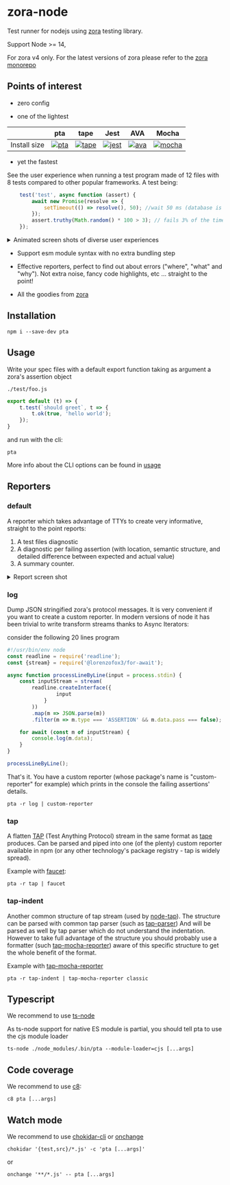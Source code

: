 # zora-node

Test runner for nodejs using [zora](https://github.com/lorenzofox3/zora) testing library.

Support Node >= 14, 

For zora v4 only. For the latest versions of zora please refer to the [zora monorepo](https://github.com/lorenzofox3/zora/tree/master/pta)

## Points of interest

* zero config

* one of the lightest

|        |  pta  |  tape |  Jest  |  AVA  |  Mocha|
|--------|:-----------:|:-----------:|:-------------:|:------------:|:------------:|
|Install size | [![pta](https://packagephobia.now.sh/badge?p=pta)](https://packagephobia.now.sh/result?p=pta)  |[![tape](https://packagephobia.now.sh/badge?p=tape)](https://packagephobia.now.sh/result?p=tape)  |  [![jest](https://packagephobia.now.sh/badge?p=jest)](https://packagephobia.now.sh/result?p=jest) |  [![ava](https://packagephobia.now.sh/badge?p=ava)](https://packagephobia.now.sh/result?p=ava) |  [![mocha](https://packagephobia.now.sh/badge?p=mocha)](https://packagephobia.now.sh/result?p=mocha) |

* yet the fastest

See the user experience when running a test program made of 12 files with 8 tests compared to other popular frameworks.
A test being:
```javascript
    test('test', async function (assert) {
        await new Promise(resolve => {
            setTimeout(() => resolve(), 50); //wait 50 ms (database is processing, etc)
        });
        assert.truthy(Math.random() * 100 > 3); // fails 3% of the time
    });
``` 
<details>
    <summary>Animated screen shots of diverse user experiences</summary>

![ux screen shot](./media/exp.png)

</details>

* Support esm module syntax with no extra bundling step

* Effective reporters, perfect to find out about errors ("where", "what" and "why"). Not extra noise, fancy code highlights, etc ... straight to the point!

* All the goodies from [zora](https://github.com/lorenzofox3/zora)

## Installation
`npm i --save-dev pta`

## Usage

Write your spec files with a default export function taking as argument a zora's assertion object

``./test/foo.js``
```javascript
export default (t) => {
    t.test(`should greet`, t => {
        t.ok(true, 'hello world');
    });
}
``` 

and run with the cli:

``pta``

More info about the CLI options can be found in [usage](src/usage.txt)

## Reporters

### default

A reporter which takes advantage of TTYs to create very informative, straight to the point reports:

1. A test files diagnostic
2. A diagnostic per failing assertion (with location, semantic structure, and detailed difference between expected and actual value)
3. A summary counter.

<details>
    <summary> Report screen shot</summary>

![test report screen shot](./media/test_report.png)

</details>

### log

Dump JSON stringified zora's protocol messages. It is very convenient if you want to create a custom reporter. In modern versions of node it has been trivial to write transform streams thanks to Async Iterators:

consider the following 20 lines program 
```javascript
#!/usr/bin/env node
const readline = require('readline');
const {stream} = require('@lorenzofox3/for-await');

async function processLineByLine(input = process.stdin) {
    const inputStream = stream(
        readline.createInterface({
                input
            }
        ))
        .map(m => JSON.parse(m))
        .filter(m => m.type === 'ASSERTION' && m.data.pass === false);

    for await (const m of inputStream) {
        console.log(m.data);
    }
}

processLineByLine();
```

That's it. You have a custom reporter (whose package's name is "custom-reporter" for example) which prints in the console the failing assertions' details. 

``pta -r log | custom-reporter``

### tap

A flatten [TAP](http://testanything.org/) (Test Anything Protocol) stream in the same format as [tape](https://github.com/substack/tape) produces. Can be parsed and piped into one (of the plenty) custom reporter available in npm (or any other technology's package registry - tap is widely spread).

Example with [faucet](https://www.npmjs.com/package/faucet):

``pta -r tap | faucet``

### tap-indent

Another common structure of tap stream (used by [node-tap](http://node-tap.org/)). The structure can be parsed with common tap parser (such as [tap-parser](https://github.com/tapjs/tap-parser)) And will be parsed as well by tap parser which
do not understand the indentation. However to take full advantage of the structure you should probably use a formatter (such [tap-mocha-reporter](https://www.npmjs.com/package/tap-mocha-reporter)) aware of this specific structure to get the whole benefit
of the format.

Example with [tap-mocha-reporter](https://www.npmjs.com/package/tap-mocha-reporter)

``pta -r tap-indent | tap-mocha-reporter classic``

## Typescript

We recommend to use [ts-node](https://github.com/TypeStrong/ts-node)

As ts-node support for native ES module is partial, you should tell pta to use the cjs module loader

``ts-node ./node_modules/.bin/pta --module-loader=cjs [...args]``

## Code coverage

We recommend to use [c8](https://www.npmjs.com/package/c8): 

``c8 pta [...args]``

## Watch mode

We recommend to use [chokidar-cli](http://github.com/kimmobrunfeldt/chokidar-cli) or [onchange](https://github.com/Qard/onchange)

``chokidar '{test,src}/*.js' -c 'pta [...args]'``

or

``onchange '**/*.js' -- pta [...args]``
